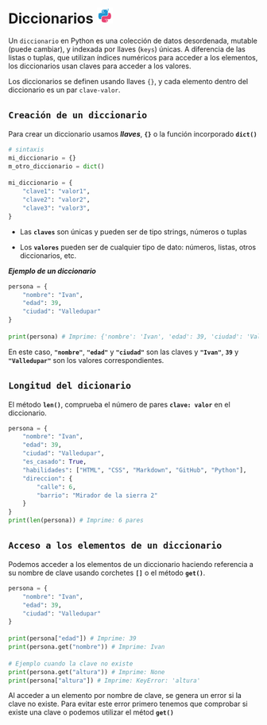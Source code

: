 # Diccionarios ![Icon Diccionario](/assets/img/icon_21.png)

Un `diccionario` en Python es una colección de datos desordenada, mutable (puede cambiar), y indexada por llaves (`keys`) únicas. A diferencia de las listas o tuplas, que utilizan índices numéricos para acceder a los elementos, los diccionarios usan claves para acceder a los valores.

Los diccionarios se definen usando llaves `{}`, y cada elemento dentro del diccionario es un par `clave-valor`.

## `Creación de un diccionario`

Para crear un diccionario usamos **_llaves_**, **`{}`** o la función incorporado **`dict()`**

```py
# sintaxis
mi_diccionario = {}
m_otro_diccionario = dict()

mi_diccionario = {
    "clave1": "valor1",
    "clave2": "valor2",
    "clave3": "valor3",
}
```

- Las **`claves`** son únicas y pueden ser de tipo strings, números o tuplas

- Los **`valores`** pueden ser de cualquier tipo de dato: números, listas, otros diccionarios, etc.

**_Ejemplo de un diccionario_**

```py
persona = {
    "nombre": "Ivan",
    "edad": 39,
    "ciudad": "Valledupar"
}

print(persona) # Imprime: {'nombre': 'Ivan', 'edad': 39, 'ciudad': 'Valledupar'}
```

En este caso, **`"nombre"`**, **`"edad"`** y **`"ciudad"`** son las claves y **`"Ivan"`**, **`39`** y **`"Valledupar"`** son los valores correspondientes.

## `Longitud del dicionario`

El método **`len()`**, comprueba el número de pares **`clave: valor`** en el diccionario.

```py
persona = {
    "nombre": "Ivan",
    "edad": 39,
    "ciudad": "Valledupar",
    "es_casado": True,
    "habilidades": ["HTML", "CSS", "Markdown", "GitHub", "Python"],
    "direccion": {
        "calle": 6,
        "barrio": "Mirador de la sierra 2"
    }
}
print(len(persona)) # Imprime: 6 pares

```

## `Acceso a los elementos de un diccionario`

Podemos acceder a los elementos de un diccionario haciendo referencia a su nombre de clave usando corchetes **`[]`** o el método **`get()`**.

```py
persona = {
    "nombre": "Ivan",
    "edad": 39,
    "ciudad": "Valledupar"
}

print(persona["edad"]) # Imprime: 39
print(persona.get("nombre")) # Imprime: Ivan

# Ejemplo cuando la clave no existe
print(persona.get("altura")) # Imprime: None
print(persona["altura"]) # Imprime: KeyError: 'altura'
```

Al acceder a un elemento por nombre de clave, se genera un error si la clave no existe. Para evitar este error primero tenemos que comprobar si existe una clave o podemos utilizar el métod **`get()`**